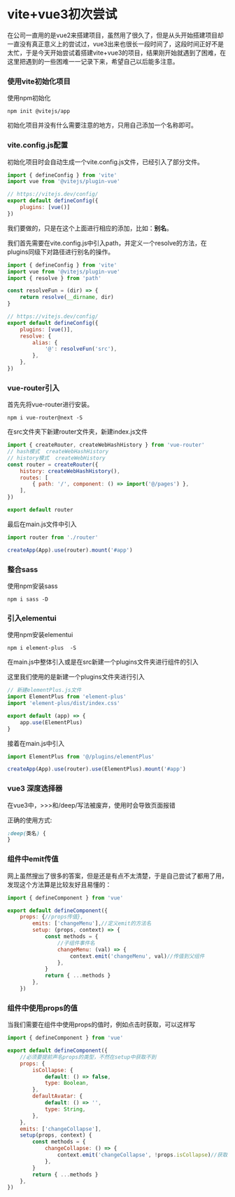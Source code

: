 # vite+vue3初次尝试

在公司一直用的是vue2来搭建项目，虽然用了很久了，但是从头开始搭建项目却一直没有真正意义上的尝试过，vue3出来也很长一段时间了，这段时间正好不是太忙，于是今天开始尝试着搭建vite+vue3的项目，结果刚开始就遇到了困难，在这里把遇到的一些困难一一记录下来，希望自己以后能多注意。

### 使用vite初始化项目

使用npm初始化

```
npm init @vitejs/app
```

初始化项目并没有什么需要注意的地方，只用自己添加一个名称即可。

### vite.config.js配置

初始化项目时会自动生成一个vite.config.js文件，已经引入了部分文件。

```javascript
import { defineConfig } from 'vite'
import vue from '@vitejs/plugin-vue'

// https://vitejs.dev/config/
export default defineConfig({
    plugins: [vue()]
})
```

我们要做的，只是在这个上面进行相应的添加，比如：**别名**。

我们首先需要在vite.config.js中引入path，并定义一个resolve的方法，在plugins同级下对路径进行别名的操作。

```javascript
import { defineConfig } from 'vite'
import vue from '@vitejs/plugin-vue'
import { resolve } from 'path'

const resolveFun = (dir) => {
    return resolve(__dirname, dir)
}

// https://vitejs.dev/config/
export default defineConfig({
    plugins: [vue()],
    resolve: {
        alias: {
            '@': resolveFun('src'),
        },
    },
})
```

### vue-router引入

首先先将vue-router进行安装。

```
npm i vue-router@next -S   
```

在src文件夹下新建router文件夹，新建index.js文件

```javascript
import { createRouter, createWebHashHistory } from 'vue-router'
// hash模式  createWebHashHistory
// history模式  createWebHistory
const router = createRouter({
    history: createWebHashHistory(),
    routes: [
        { path: '/', component: () => import('@/pages') },
    ],
})

export default router
```

最后在main.js文件中引入

```javascript
import router from './router'

createApp(App).use(router).mount('#app')
```

### 整合sass

使用npm安装sass

```
npm i sass -D
```

### 引入elementui

使用npm安装elementui

```
npm i element-plus  -S 
```

在main.js中整体引入或是在src新建一个plugins文件夹进行组件的引入

这里我们使用的是新建一个plugins文件夹进行引入

```javascript
// 新建elementPlus.js文件
import ElementPlus from 'element-plus'
import 'element-plus/dist/index.css'

export default (app) => {
    app.use(ElementPlus)
}
```

接着在main.js中引入

```javascript
import ElementPlus from '@/plugins/elementPlus'

createApp(App).use(router).use(ElementPlus).mount('#app')
```

### vue3 深度选择器

在vue3中，>>>和/deep/写法被废弃，使用时会导致页面报错

正确的使用方式:

```scss
:deep(类名) {
}
```

### 组件中emit传值

网上虽然搜出了很多的答案，但是还是有点不太清楚，于是自己尝试了都用了用，发现这个方法算是比较友好且易懂的：

```javascript
import { defineComponent } from 'vue'

export default defineComponent({
    props: {//props传值},  
        emits: ['changeMenu'],//定义emit的方法名  
        setup: (props, context) => {
            const methods = {
                //子组件事件名      
                changeMenu: (val) => {
                    context.emit('changeMenu', val)//传值到父组件     
                },
            }
            return { ...methods }
        },
    })
```

### 组件中使用props的值

当我们需要在组件中使用props的值时，例如点击时获取，可以这样写

```javascript
import { defineComponent } from 'vue'

export default defineComponent({
    //必须要提前声名props的类型，不然在setup中获取不到  
    props: {
        isCollapse: {
            default: () => false,
            type: Boolean,
        },
        defaultAvatar: {
            default: () => '',
            type: String,
        },
    },
    emits: ['changeCollapse'],
    setup(props, context) {
        const methods = {
            changeCollapse: () => {
                context.emit('changeCollapse', !props.isCollapse)//获取到了props的传值      
            },
        }
        return { ...methods }
    },
})
```


